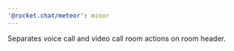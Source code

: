 ```yaml
---
'@rocket.chat/meteor': minor
---
```


Separates voice call and video call room actions on room header.
